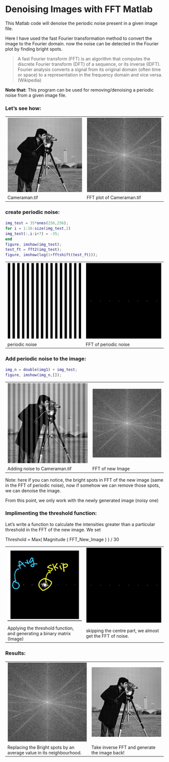 # Denoising Images with FFT Matlab

This Matlab code will denoise the periodic noise present in a given image file.

Here I have used the fast Fourier transformation method to convert the image to the Fourier domain. now the noise can be detected in the Fourier plot by finding bright spots.

> A fast Fourier transform (FFT) is an algorithm that computes the discrete Fourier transform (DFT) of a sequence, or its inverse (IDFT). Fourier analysis converts a signal from its original domain (often time or space) to a representation in the frequency domain and vice versa. (Wikipedia)

**Note that:** This program can be used for removing/denoising a periodic noise from a given image file.

### Let’s see how:

<table>
  <tr>
    <td> <img src="Figure_8.png" width="" alt="alt_text" title="image_tooltip"> </td>
    <td> <img src="Figure_7.png" width="" alt="alt_text" title="image_tooltip"> </td>
  </tr>
  <tr>
    <td>Cameraman.tif</td>
    <td>FFT plot of Cameraman.tif</td>
  </tr>
</table>


### create periodic noise:


```Matlab
img_test = 35*ones(256,256);
for i = 1:16:size(img_test,2)
img_test(:,i:i+7) = -35;
end
figure, imshow(img_test);
test_ft = fft2(img_test);
figure, imshow(log(1+fftshift(test_ft)));
```


<table>
  <tr>
    <td> <img src="Figure_2.png" width="" alt="alt_text" title="image_tooltip"> </td>
    <td> <img src="Figure_3.png" width="" alt="alt_text" title="image_tooltip"> </td>
  </tr>
  <tr>
    <td>periodic noise</td>
    <td>FFT of periodic noise</td>
  </tr>
</table>


### Add periodic noise to the image:

```matlab
img_n = double(img1) + img_test;
figure, imshow(img_n,[]);
```


<table>
  <tr>
    <td> <img src="Figure_4.png" width="" alt="alt_text" title="image_tooltip"> </td>
    <td> <img src="Figure_5.png" width="" alt="alt_text" title="image_tooltip"> </td>
  </tr>
  <tr>
    <td>Adding noise to Cameraman.tif</td>
    <td>FFT of new Image</td>
  </tr>
</table>


Note: here if you can notice, the bright spots in FFT of the new image (same in the FFT of periodic noise), now if somehow we can remove those spots, we can denoise the image.

From this point, we only work with the newly generated image (noisy one)

### Implimenting the threshold function:
Let’s write a function to calculate the intensities greater than a particular threshold in the FFT of the new image. We set 

Threshold = Max( Magnitude ( FFT_New_Image ) ) / 30

<table>
  <tr>
    <td> <img src="image_0.png" width="500" alt="alt_text" title="image_tooltip"> </td>
    <td> <img src="Figure_6.png" width="" alt="alt_text" title="image_tooltip"> </td>
  </tr>
  <tr>
    <td>Applying the threshold function, and generating a binary matrix (Image)</td>
    <td>skipping the centre part, we almost get the FFT of noise.</td>
  </tr>
</table>


### Results:

<table>
  <tr>
    <td> <img src="Figure_7.png" width="" alt="alt_text" title="image_tooltip"> </td>
    <td> <img src="Figure_8.png" width="" alt="alt_text" title="image_tooltip"> </td>
  </tr>
  <tr>
    <td>Replacing the Bright spots by an average value in its neighbourhood.</td>
    <td>Take inverse FFT and generate the image back!</td>
  </tr>
</table>


